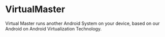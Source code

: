 # VirtualMaster
Virtual Master runs another Android System on your device, based on our Android on Android Virtualization Technology.
